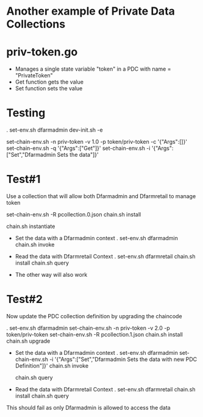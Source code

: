 Another example of Private Data Collections
===========================================

priv-token.go
=============
- Manages a single state variable "token" in a PDC with name = "PrivateToken"
- Get function gets the value
- Set function sets the value

Testing
=======
. set-env.sh dfarmadmin
dev-init.sh -e

set-chain-env.sh -n priv-token -v 1.0 -p token/priv-token -c '{"Args":[]}'
set-chain-env.sh -q '{"Args":["Get"]}'
set-chain-env.sh -i '{"Args":["Set","Dfarmadmin Sets the data"]}'

Test#1
======
Use a collection that will allow both Dfarmadmin and Dfarmretail to manage token

set-chain-env.sh -R pcollection.0.json
chain.sh install

chain.sh instantiate

- Set the data with a Dfarmadmin context
. set-env.sh dfarmadmin
chain.sh invoke

- Read the data with Dfarmretail Context
. set-env.sh dfarmretail
chain.sh install
chain.sh query

- The other way will also work

Test#2
======
Now update the PDC collection definition by upgrading the chaincode

. set-env.sh dfarmadmin
set-chain-env.sh -n priv-token -v 2.0 -p token/priv-token
set-chain-env.sh -R pcollection.1.json
chain.sh install
chain.sh upgrade

- Set the data with a Dfarmadmin context
. set-env.sh dfarmadmin
  set-chain-env.sh -i '{"Args":["Set","Dfarmadmin Sets the data with new PDC Definition"]}'
  chain.sh invoke 

  chain.sh query

- Read the data with Dfarmretail Context
. set-env.sh dfarmretail
chain.sh install
chain.sh query

This should fail as only Dfarmadmin is allowed to access the data